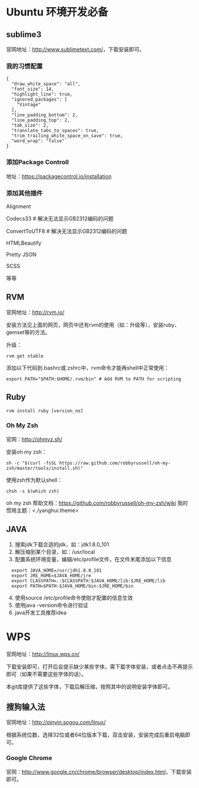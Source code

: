 # Ubuntu 环境开发必备

## sublime3
官网地址：<http://www.sublimetext.com/>，下载安装即可。

### 我的习惯配置

	{
	  "draw_white_space": "all",
      "font_size": 14,
	  "highlight_line": true,
	  "ignored_packages": [
		"Vintage"
	  ],
	  "line_padding_bottom": 2,
	  "line_padding_top": 2,
	  "tab_size": 2,
	  "translate_tabs_to_spaces": true,
	  "trim_trailing_white_space_on_save": true,
	  "word_wrap": "false"
	}


### 添加Package Controll
地址：<https://packagecontrol.io/installation>

### 添加其他插件
Alignment

Codecs33      # 解决无法显示GB2312编码的问题

ConvertToUTF8 # 解决无法显示GB2312编码的问题

HTMLBeautify

Pretty JSON

SCSS

等等

## RVM
官网地址：<http://rvm.io/>

安装方法见上面的网页，网页中还有rvm的使用（如：升级等），安装ruby、gemset等的方法。

升级：

	rvm get stable

添加以下代码到.bashrc或.zshrc中，rvm命令才能再shell中正常使用：

	export PATH="$PATH:$HOME/.rvm/bin" # Add RVM to PATH for scripting


## Ruby

	rvm install ruby [version_no]

### Oh My Zsh

官网：<http://ohmyz.sh/>

安装oh my zsh：

	sh -c "$(curl -fsSL https://raw.github.com/robbyrussell/oh-my-zsh/master/tools/install.sh)"

使用zsh作为默认shell：

	chsh -s $(which zsh)

oh my zsh 帮助文档：<https://github.com/robbyrussell/oh-my-zsh/wiki>	
我的惯用主题：<./yanghui.theme>

## JAVA

1. 搜索jdk下载合适的jdk，如：jdk1.8.0_101
2. 解压缩到某个目录，如：/usr/local
3. 配置系统环境变量，编辑/etc/profile文件，在文件末尾添加以下信息

  ```
    export JAVA_HOME=/usr/jdk1.8.0_101
	export JRE_HOME=$JAVA_HOME/jre
	export CLASSPATH=.:$CLASSPATH:$JAVA_HOME/lib:$JRE_HOME/lib
	export PATH=$PATH:$JAVA_HOME/bin:$JRE_HOME/bin
  ```

4. 使用source /etc/profile命令使刚才配置的信息生效
5. 使用java -version命令进行验证
6. java开发工具推荐idea

# WPS
官网地址：<http://linux.wps.cn/>

下载安装即可，打开后会提示缺少某些字体，需下载字体安装，或者点击不再提示即可（如果不需要这些字体的话）。

本git库提供了这些字体，下载后解压缩，按照其中的说明安装字体即可。

## 搜狗输入法

官网地址：<http://pinyin.sogou.com/linux/>

根据系统位数，选择32位或者64位版本下载，双击安装，安装完成后重启电脑即可。

### Google Chrome

官网：<http://www.google.cn/chrome/browser/desktop/index.html>，下载安装即可。
